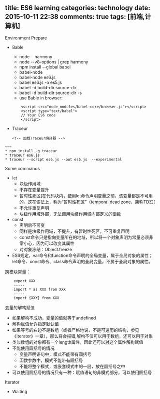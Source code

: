 title: ES6 learning
categories: technology
date: 2015-10-11 22:38
comments: true
tags: [前端,计算机]
---
Environment Prepare
* Bable
    * node --harmony
    * node --v8-options | grep harmony
    * npm install --global babel
    * babel-node
    * babel-node es6.js
    * babel es6.js -o es5.js
    * babel -d build-dir source-dir
    * babel -d build-dir source-dir -s
    * use Bable in browser:
    
    ~~~
        <script src="node_modules/babel-core/browser.js"></script>
        <script type="text/babel">
        // Your ES6 code
        </script>
    ~~~
 
<!-- more -->    
     
* Traceur
    
    ~~~
    <!-- 加载Traceur编译器 -->
<script src="http://google.github.io/traceur-compiler/bin/traceur.js"
        type="text/javascript"></script>
<!-- 将Traceur编译器用于网页 -->
<script src="http://google.github.io/traceur-compiler/src/bootstrap.js"
        type="text/javascript"></script>
<!-- 打开实验选项，否则有些特性可能编译不成功 -->
<script>
        traceur.options.experimental = true;
</script>
<script type="module">
  //Your ES6 code
</script>
    ~~~
    * npm install -g traceur
    * traceur es6.js
    * traceur --script es6.js --out es5.js  --experimental


Some commands
* let 
    * 块级作用域
    * 不存在变量提升
    * 暂时性死区[在代码块内，使用let命令声明变量之前，该变量都是不可用的。这在语法上，称为“暂时性死区”（temporal dead zone，简称TDZ）]
    * 不允许重复声明
    * 块级作用域外部，无法调用块级作用域内部定义的函数
* const
    * 声明后不可变
    * 同样是块级作用域，不提升，有暂时性死区，不可重复声明
    * const命令只是指向变量所在的地址，所以将一个对象声明为常量必须非常小心，因为可以改变其属性
    * 对对象冻结：Object.freeze
* ES6规定，var命令和function命令声明的全局变量，属于全局对象的属性；let命令、const命令、class命令声明的全局变量，不属于全局对象的属性。

   
跨模块常量：
~~~
    export XXX
    -----
    import * as XXX from XXX
    -----
    import {XXX} from XXX
~~~
    
    
变量的解构赋值
* 如果解构不成功，变量的值就等于undefined
* 解构赋值允许指定默认值
* 如果等号的右边不是数组（或者严格地说，不是可遍历的结构，参见《Iterator》一章），那么将会报错,解构不仅可以用于数组，还可以用于对象
* 类似数组的对象都有一个length属性，因此还可以对这个属性解构赋值
* 不能使用圆括号的情况
    * 变量声明语句中，模式不能带有圆括号
    * 函数参数中，模式不能带有圆括号
    * 不能将整个模式，或嵌套模式中的一层，放在圆括号之中
* 可以使用圆括号的情况只有一种：赋值语句的非模式部分，可以使用圆括号

Iterator
* Waiting
